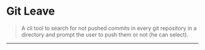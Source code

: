 # Git Leave

> A cli tool to search for not pushed commits in every git repository in a directory and prompt the user to push them or not (he can select).

---
